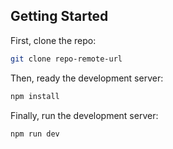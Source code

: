## Getting Started

First, clone the repo:

```bash
git clone repo-remote-url
```

Then, ready the development server:

```bash
npm install
```

Finally, run the development server:

```bash
npm run dev
```
